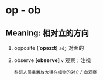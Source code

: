 # op - ob

## Meaning: 相对立的方向

1. opposite **[ˈɒpəzɪt]** `adj` 对面的

2. observe **[observe]** `v` 观察；注视

   ```
   科研人员拿着放大镜在植物的对立方向观察
   ```
